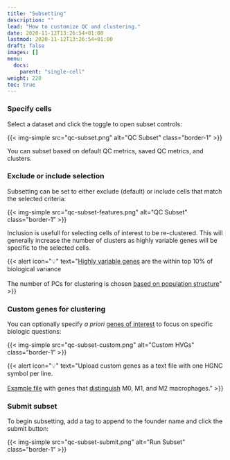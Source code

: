 ```yaml
---
title: "Subsetting"
description: ""
lead: "How to customize QC and clustering."
date: 2020-11-12T13:26:54+01:00
lastmod: 2020-11-12T13:26:54+01:00
draft: false
images: []
menu: 
  docs:
    parent: "single-cell"
weight: 220
toc: true
---
```


### Specify cells

Select a dataset and click the toggle to open subset controls: 

{{< img-simple src="qc-subset.png" alt="QC Subset" class="border-1" >}}

You can subset based on default QC metrics, saved QC metrics, and clusters.

### Exclude or include selection
Subsetting can be set to either exclude (default) or include cells that match the selected criteria:

{{< img-simple src="qc-subset-features.png" alt="QC Subset" class="border-1" >}}

Inclusion is usefull for selecting cells of interest to be re-clustered. This will generally increase the number of clusters as highly variable genes will be specific to the selected cells. 

{{< alert icon="💡" text="<a href='http://bioconductor.org/books/release/OSCA/feature-selection.html#feature-selection-subsetting'>Highly variable genes</a> are the within top 10% of biological variance</br></br>The number of PCs for clustering is chosen <a href='http://bioconductor.org/books/release/OSCA/dimensionality-reduction.html#based-on-population-structure'>based on population structure</a>" >}}

### Custom genes for clustering

You can optionally specify *a priori* [genes of interest](http://bioconductor.org/books/release/OSCA/feature-selection.html#apriori-hvgs) to focus on specific biologic questions:

{{< img-simple src="qc-subset-custom.png" alt="Custom HVGs" class="border-1" >}}


{{< alert icon="💡" text="Upload custom genes as a text file with one HGNC symbol per line.</br></br><a href='https://raw.githubusercontent.com/hms-dbmi/dseqr/master/data-raw/macspectrum/psg_amdsg_hgnc.txt'>Example file</a> with genes that <a href='https://www.ncbi.nlm.nih.gov/pmc/articles/PMC6542613/'>distinguish</a> M0, M1, and M2 macrophages." >}}

### Submit subset

To begin subsetting, add a tag to append to the founder name and click the submit button:

{{< img-simple src="qc-subset-submit.png" alt="Run Subset" class="border-1" >}}
